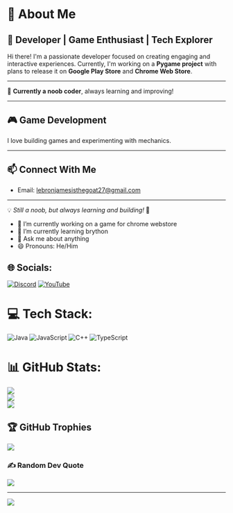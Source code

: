 # 👋 About Me  

## 🚀 Developer | Game Enthusiast | Tech Explorer  

Hi there! I'm a passionate developer focused on creating engaging and interactive experiences. Currently, I'm working on a **Pygame project** with plans to release it on **Google Play Store** and **Chrome Web Store**.  

---  

🌱 **Currently a noob coder**, always learning and improving!  

---

## 🎮 Game Development  
I love building games and experimenting with mechanics.  

---

## 📫 Connect With Me  
- Email: lebronjamesisthegoat27@gmail.com

---

💡 *Still a noob, but always learning and building!* 🚀  

- 🔭 I’m currently working on a game for chrome webstore
- 🌱 I’m currently learning brython
- 💬 Ask me about anything
- 😄 Pronouns: He/Him
## 🌐 Socials:
[![Discord](https://img.shields.io/badge/Discord-%237289DA.svg?logo=discord&logoColor=white)](https://discord.gg/baby.xeno) [![YouTube](https://img.shields.io/badge/YouTube-%23FF0000.svg?logo=YouTube&logoColor=white)](https://youtube.com/@Baby_Xeno) 

# 💻 Tech Stack:
![Java](https://img.shields.io/badge/java-%23ED8B00.svg?style=for-the-badge&logo=openjdk&logoColor=white) ![JavaScript](https://img.shields.io/badge/javascript-%23323330.svg?style=for-the-badge&logo=javascript&logoColor=%23F7DF1E) ![C++](https://img.shields.io/badge/c++-%2300599C.svg?style=for-the-badge&logo=c%2B%2B&logoColor=white) ![TypeScript](https://img.shields.io/badge/typescript-%23007ACC.svg?style=for-the-badge&logo=typescript&logoColor=white)
# 📊 GitHub Stats:
![](https://github-readme-stats.vercel.app/api?username=BabyXeno&theme=transparent&hide_border=false&include_all_commits=true&count_private=true)<br/>
![](https://nirzak-streak-stats.vercel.app/?user=BabyXeno&theme=transparent&hide_border=false)<br/>
![](https://github-readme-stats.vercel.app/api/top-langs/?username=BabyXeno&theme=transparent&hide_border=false&include_all_commits=true&count_private=true&layout=compact)

## 🏆 GitHub Trophies
![](https://github-profile-trophy.vercel.app/?username=BabyXeno&theme=radical&no-frame=true&no-bg=true&margin-w=4)

### ✍️ Random Dev Quote
![](https://quotes-github-readme.vercel.app/api?type=horizontal&theme=radical)

---
[![](https://visitcount.itsvg.in/api?id=BabyXeno&icon=2&color=0)](https://visitcount.itsvg.in)

<!-- Proudly created with GPRM ( https://gprm.itsvg.in ) -->

